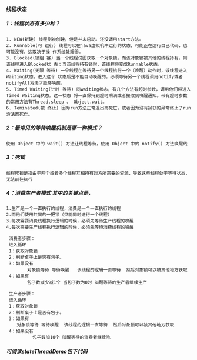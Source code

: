 #### 线程状态 

##### 1：线程状态有多少种？
    1. NEW(新建) 线程刚被创建，但是并未启动。还没调用start方法。 
    2. Runnable(可 运行) 线程可以在java虚拟机中运行的状态，可能正在运行自己代码，也可能没有，这取决于操 作系统处理器。 
    3. Blocked(锁阻 塞) 当一个线程试图获取一个对象锁，而该对象锁被其他的线程持有，则该线程进入Blocked状 态；当该线程持有锁时，该线程将变成Runnable状态。
    4. Waiting(无限 等待) 一个线程在等待另一个线程执行一个（唤醒）动作时，该线程进入Waiting状态。进入这个 状态后是不能自动唤醒的，必须等待另一个线程调用notify或者notifyAll方法才能够唤醒。
    5. Timed Waiting(计时 等待) 同waiting状态，有几个方法有超时参数，调用他们将进入Timed Waiting状态。这一状态 将一直保持到超时期满或者接收到唤醒通知。带有超时参数的常用方法有Thread.sleep 、 Object.wait。 
    6. Teminated(被 终止) 因为run方法正常退出而死亡，或者因为没有捕获的异常终止了run方法而死亡。
   
##### 2：最常见的等待唤醒机制是哪一种模式？
    
    使用 Object 中的 wait() 方法让线程等待，使用 Object 中的 notify() 方法唤醒线

##### 3：死锁
    线程死锁是指由于两个或者多个线程互相持有对方所需要的资源，导致这些线程处于等待状态，无法前往执行
  
##### 4：消费生产者模式 其中的关键点是，
    1.生产是一个一直执行的线程，消费是一个一直执行的线程    
    2.而他们使用共同的一把锁（只能同时进行一个线程）
    3.每次需要消费线程执行逻辑的时候，必须先等待生产线程的唤醒
    4.每次需要生产线程执行逻辑的时候，必须先等待消费线程的唤醒
  
     消费者步骤：
     进入循环
     1：获取对象锁
     2：判断桌子上是否有包子。
     3：如果没有 
            对象锁等待 等待唤醒   该线程的逻辑一直等待  然后对象锁可以被其他地方获取 
     4：如果有
            包子数减少减1个 当包子数为0时 叫醒等待的生产者继续生产  
               
     生产者步骤：
     进入循环
     1：获取对象锁
     2：判断桌子上是否有包子。
     3：如果有 
        对象锁等待 等待唤醒  该线程的逻辑一直等待  然后对象锁可以被其他地方获取 
     4：如果没有
              包子数加10个 叫醒等待的消费者继续吃               
  
#####  可阅读stateThreadDemo包下代码    